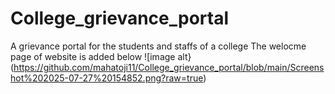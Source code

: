# College_grievance_portal
A grievance portal for the students and staffs of a college
The welocme page of website is added below
![image alt}(https://github.com/mahatoji11/College_grievance_portal/blob/main/Screenshot%202025-07-27%20154852.png?raw=true)
